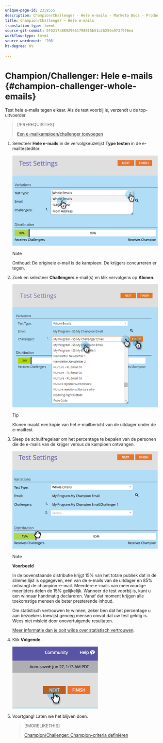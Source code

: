 ```yaml
---
unique-page-id: 2359555
description: Champion/Challenger - Hele e-mails - Marketo Docs - Productdocumentatie
title: Champion/Challenger — Hele e-mails
translation-type: tm+mt
source-git-commit: 0f0217a88929661798015b51a26259a973f9f6ea
workflow-type: tm+mt
source-wordcount: '208'
ht-degree: 0%

---
```



# Champion/Challenger: Hele e-mails {#champion-challenger-whole-emails}

Test hele e-mails tegen elkaar. Als de test voorbij is, verzendt u de top-uitvoerder.

>[!PREREQUISITES]
>
>[Een e-mailkampioen/challenger toevoegen](/help/marketo/product-docs/email-marketing/general/functions-in-the-editor/email-tests-champion-challenger/add-an-email-champion-challenger.md)

1. Selecteer **Hele e-mails** in de vervolgkeuzelijst **Type testen** in de e-mailtesteditor.

   ![](assets/image2014-9-12-16-3a39-3a14.png)

   >[!NOTE]
   >
   >Onthoud: De originele e-mail is de kampioen. De krijgers concurreren er tegen.

1. Zoek en selecteer **Challengers** e-mail(s) en klik vervolgens op **Klonen**.

   ![](assets/image2015-8-10-11-3a46-3a28.png)

   >[!TIP]
   >
   >Klonen maakt een kopie van het e-mailbericht van de uitdager onder de e-mailtest.

1. Sleep de schuifregelaar om het percentage te bepalen van de personen die de e-mails van de krijger versus de kampioen ontvangen.

   ![](assets/image2014-9-12-16-3a41-3a44.png)

   >[!NOTE]
   >
   >**Voorbeeld**
   >
   >In de bovenstaande distributie krijgt 15% van het totale publiek dat in de slimme lijst is opgegeven, een van de e-mails van de uitdager en 85% ontvangt de champion-e-mail. Meerdere e-mails van meervoudige meerijders delen de 15% gelijkelijk. Wanneer de test voorbij is, kunt u een winnaar handmatig declareren. Vanaf dat moment krijgen alle toekomstige mensen de beter presterende inhoud.

   Om statistisch vertrouwen te winnen, zeker ben dat het percentage u aan bezoekers toewijst genoeg mensen omvat dat uw test geldig is. Wees niet misleid door onovertuigende resultaten.

   [Meer informatie dan je ooit wilde over statistisch vertrouwen](https://en.wikipedia.org/wiki/Confidence_interval).

1. Klik **Volgende**.

   ![](assets/image2014-9-12-16-3a42-3a9.png)

1. Voortgang! Laten we het blijven doen.

   >[!MORELIKETHIS]
   >
   >[Champion/Challenger: Champion-criteria definiëren](/help/marketo/product-docs/email-marketing/general/functions-in-the-editor/email-tests-champion-challenger/champion-challenger-define-champion-criteria.md)
